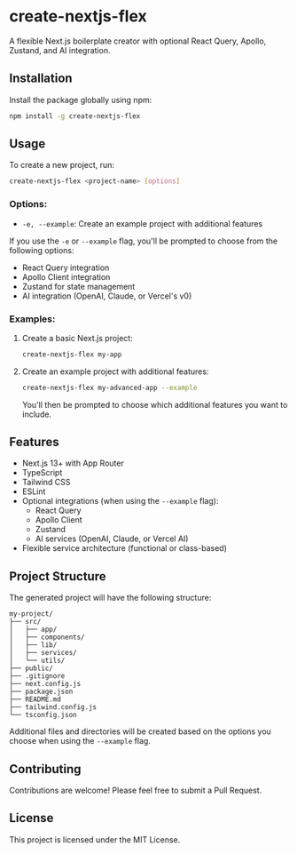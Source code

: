 # create-nextjs-flex

A flexible Next.js boilerplate creator with optional React Query, Apollo, Zustand, and AI integration.

## Installation

Install the package globally using npm:

```bash
npm install -g create-nextjs-flex
```

## Usage

To create a new project, run:

```bash
create-nextjs-flex <project-name> [options]
```

### Options:

- `-e, --example`: Create an example project with additional features

If you use the `-e` or `--example` flag, you'll be prompted to choose from the following options:

- React Query integration
- Apollo Client integration
- Zustand for state management
- AI integration (OpenAI, Claude, or Vercel's v0)

### Examples:

1. Create a basic Next.js project:
   ```bash
   create-nextjs-flex my-app
   ```

2. Create an example project with additional features:
   ```bash
   create-nextjs-flex my-advanced-app --example
   ```
   You'll then be prompted to choose which additional features you want to include.

## Features

- Next.js 13+ with App Router
- TypeScript
- Tailwind CSS
- ESLint
- Optional integrations (when using the `--example` flag):
  - React Query
  - Apollo Client
  - Zustand
  - AI services (OpenAI, Claude, or Vercel AI)
- Flexible service architecture (functional or class-based)

## Project Structure

The generated project will have the following structure:

```
my-project/
├── src/
│   ├── app/
│   ├── components/
│   ├── lib/
│   ├── services/
│   └── utils/
├── public/
├── .gitignore
├── next.config.js
├── package.json
├── README.md
├── tailwind.config.js
└── tsconfig.json
```

Additional files and directories will be created based on the options you choose when using the `--example` flag.

## Contributing

Contributions are welcome! Please feel free to submit a Pull Request.

## License

This project is licensed under the MIT License.
